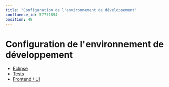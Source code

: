 ```yaml
---
title: "Configuration de l'environnement de développement"
confluence_id: 57771894
position: 48
---
```

# Configuration de l'environnement de développement


- [Eclipse](/Guide_du_développeur/Configuration_de_l_environnement_de_développement/Eclipse/)
- [Tests](/Guide_du_développeur/Configuration_de_l_environnement_de_développement/Tests/)
- [Frontend / UI](/Guide_du_développeur/Configuration_de_l_environnement_de_développement/Frontend_UI/)


